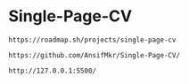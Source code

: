 # Single-Page-CV
```
https://roadmap.sh/projects/single-page-cv
```
```
https://github.com/AnsifMkr/Single-Page-CV/
```
```url
http://127.0.0.1:5500/
```

